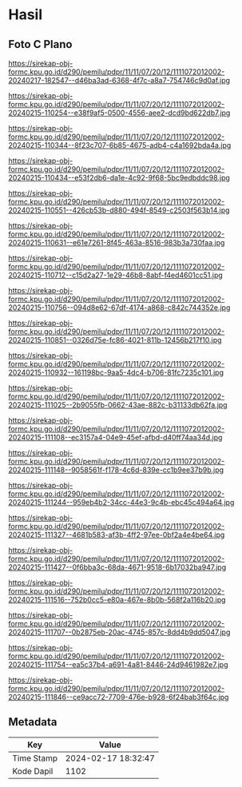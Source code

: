 # Hasil

## Foto C Plano

https://sirekap-obj-formc.kpu.go.id/d290/pemilu/pdpr/11/11/07/20/12/1111072012002-20240217-182547--d46ba3ad-6368-4f7c-a8a7-754746c9d0af.jpg

https://sirekap-obj-formc.kpu.go.id/d290/pemilu/pdpr/11/11/07/20/12/1111072012002-20240215-110254--e38f9af5-0500-4556-aee2-dcd9bd622db7.jpg

https://sirekap-obj-formc.kpu.go.id/d290/pemilu/pdpr/11/11/07/20/12/1111072012002-20240215-110344--8f23c707-6b85-4675-adb4-c4a1692bda4a.jpg

https://sirekap-obj-formc.kpu.go.id/d290/pemilu/pdpr/11/11/07/20/12/1111072012002-20240215-110434--e53f2db6-da1e-4c92-9f68-5bc9edbddc98.jpg

https://sirekap-obj-formc.kpu.go.id/d290/pemilu/pdpr/11/11/07/20/12/1111072012002-20240215-110551--426cb53b-d880-494f-8549-c2503f563b14.jpg

https://sirekap-obj-formc.kpu.go.id/d290/pemilu/pdpr/11/11/07/20/12/1111072012002-20240215-110631--e61e7261-8f45-463a-8516-983b3a730faa.jpg

https://sirekap-obj-formc.kpu.go.id/d290/pemilu/pdpr/11/11/07/20/12/1111072012002-20240215-110712--c15d2a27-1e29-46b8-8abf-f4ed4601cc51.jpg

https://sirekap-obj-formc.kpu.go.id/d290/pemilu/pdpr/11/11/07/20/12/1111072012002-20240215-110756--094d8e62-67df-4174-a868-c842c744352e.jpg

https://sirekap-obj-formc.kpu.go.id/d290/pemilu/pdpr/11/11/07/20/12/1111072012002-20240215-110851--0326d75e-fc86-4021-811b-12456b217f10.jpg

https://sirekap-obj-formc.kpu.go.id/d290/pemilu/pdpr/11/11/07/20/12/1111072012002-20240215-110932--161198bc-9aa5-4dc4-b706-81fc7235c101.jpg

https://sirekap-obj-formc.kpu.go.id/d290/pemilu/pdpr/11/11/07/20/12/1111072012002-20240215-111025--2b9055fb-0662-43ae-882c-b31133db62fa.jpg

https://sirekap-obj-formc.kpu.go.id/d290/pemilu/pdpr/11/11/07/20/12/1111072012002-20240215-111108--ec3157a4-04e9-45ef-afbd-d40ff74aa34d.jpg

https://sirekap-obj-formc.kpu.go.id/d290/pemilu/pdpr/11/11/07/20/12/1111072012002-20240215-111148--9058561f-f178-4c6d-839e-cc1b9ee37b9b.jpg

https://sirekap-obj-formc.kpu.go.id/d290/pemilu/pdpr/11/11/07/20/12/1111072012002-20240215-111244--959eb4b2-34cc-44e3-9c4b-ebc45c494a64.jpg

https://sirekap-obj-formc.kpu.go.id/d290/pemilu/pdpr/11/11/07/20/12/1111072012002-20240215-111327--4681b583-af3b-4ff2-97ee-0bf2a4e4be64.jpg

https://sirekap-obj-formc.kpu.go.id/d290/pemilu/pdpr/11/11/07/20/12/1111072012002-20240215-111427--0f6bba3c-68da-4671-9518-6b17032ba947.jpg

https://sirekap-obj-formc.kpu.go.id/d290/pemilu/pdpr/11/11/07/20/12/1111072012002-20240215-111516--752b0cc5-e80a-467e-8b0b-568f2a116b20.jpg

https://sirekap-obj-formc.kpu.go.id/d290/pemilu/pdpr/11/11/07/20/12/1111072012002-20240215-111707--0b2875eb-20ac-4745-857c-8dd4b9dd5047.jpg

https://sirekap-obj-formc.kpu.go.id/d290/pemilu/pdpr/11/11/07/20/12/1111072012002-20240215-111754--ea5c37b4-a691-4a81-8446-24d9461982e7.jpg

https://sirekap-obj-formc.kpu.go.id/d290/pemilu/pdpr/11/11/07/20/12/1111072012002-20240215-111846--ce9acc72-7709-476e-b928-6f24bab3f64c.jpg


## Metadata

| Key        | Value               |
| ---------- | ------------------- |
| Time Stamp | 2024-02-17 18:32:47 |
| Kode Dapil | 1102                |



